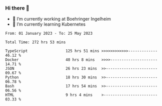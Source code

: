 ### Hi there 👋
- 🔭 I’m currently working at Boehringer Ingelheim
- 🌱 I’m currently learning Kubernetes

 
<!--START_SECTION:waka-->

```text
From: 01 January 2023 - To: 25 May 2023

Total Time: 272 hrs 53 mins

TypeScript                 125 hrs 51 mins >>>>>>>>>>>>-------------   46.12 %
Docker                     40 hrs 8 mins   >>>>---------------------   14.71 %
JSON                       26 hrs 23 mins  >>-----------------------   09.67 %
Python                     18 hrs 30 mins  >>-----------------------   06.78 %
Bash                       17 hrs 54 mins  >>-----------------------   06.56 %
HTML                       9 hrs 4 mins    >------------------------   03.33 %
```

<!--END_SECTION:waka-->

 
